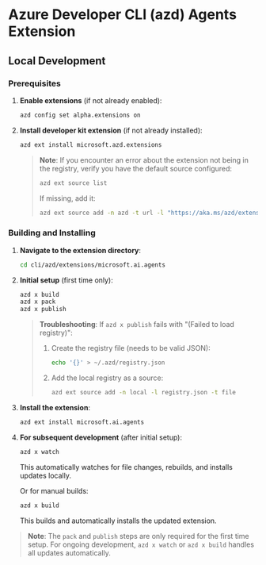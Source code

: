 # Azure Developer CLI (azd) Agents Extension

## Local Development

### Prerequisites

1. **Enable extensions** (if not already enabled):
   ```bash
   azd config set alpha.extensions on
   ```

2. **Install developer kit extension** (if not already installed):
   ```bash
   azd ext install microsoft.azd.extensions
   ```

   > **Note**: If you encounter an error about the extension not being in the registry, verify you have the default source configured:
   > ```bash
   > azd ext source list
   > ```
   > If missing, add it:
   > ```bash
   > azd ext source add -n azd -t url -l "https://aka.ms/azd/extensions/registry"
   > ```

### Building and Installing

1. **Navigate to the extension directory**:
   ```bash
   cd cli/azd/extensions/microsoft.ai.agents
   ```

2. **Initial setup** (first time only):
   ```bash
   azd x build
   azd x pack
   azd x publish
   ```

   > **Troubleshooting**: If `azd x publish` fails with "(Failed to load registry)":
   > 1. Create the registry file (needs to be valid JSON):
   >    ```bash
   >    echo '{}' > ~/.azd/registry.json
   >    ```
   > 2. Add the local registry as a source:
   >    ```bash
   >    azd ext source add -n local -l registry.json -t file
   >    ```

3. **Install the extension**:
   ```bash
   azd ext install microsoft.ai.agents
   ```

4. **For subsequent development** (after initial setup):
   ```bash
   azd x watch
   ```
   This automatically watches for file changes, rebuilds, and installs updates locally.

   Or for manual builds:
   ```bash
   azd x build
   ```
   This builds and automatically installs the updated extension.

> **Note**: The `pack` and `publish` steps are only required for the first time setup. For ongoing development, `azd x watch` or `azd x build` handles all updates automatically.
